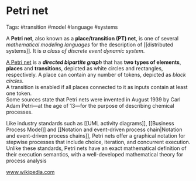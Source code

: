 # Petri net

Tags: #transition #model #language #systems 

 A **Petri net**, also known as a **place/transition (PT) net**, is one of several _mathematical modeling languages_ for the description of [[distributed systems]]. It is _a class of discrete event dynamic system_. 
 
 <u>A Petri net</u> is a _**directed bipartite graph**_ that has **two types of elements**, **places** and **transition**s, depicted as white circles and rectangles, respectively. 
 A place can contain any number of tokens, depicted as *black circles*. <br>A transition is enabled if all places connected to it as inputs contain at least one token.<br> Some sources state that Petri nets were invented in August 1939 by Carl Adam Petri—at the age of 13—for the purpose of describing chemical processes.

Like industry standards such as [[UML activity diagrams]], [[Business Process Model]] and [[Notation and event-driven process chain|Notation and event-driven process chains]], Petri nets offer a graphical notation for stepwise processes that include choice, iteration, and concurrent execution. Unlike these standards, Petri nets have an exact mathematical definition of their execution semantics, with a well-developed mathematical theory for process analysis

www.wikipedia.com